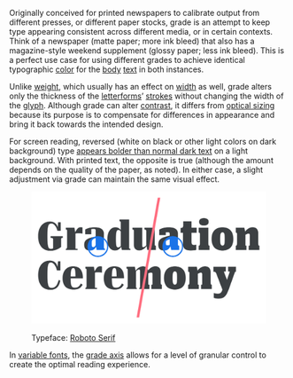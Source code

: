 
Originally conceived for printed newspapers to calibrate output from different presses, or different paper stocks, grade is an attempt to keep type appearing consistent across different media, or in certain contexts. Think of a newspaper (matte paper; more ink bleed) that also has a magazine-style weekend supplement (glossy paper; less ink bleed). This is a perfect use case for using different grades to achieve identical typographic [color](/glossary/color) for the [body](/glossary/body) [text](/glossary/text_copy) in both instances.

Unlike [weight](/glossary/weight), which usually has an effect on [width](/glossary/width) as well, grade alters only the thickness of the [letterforms](/glossary/letterform)’ [strokes](/glossary/stroke) without changing the width of the [glyph](/glossary/glyph). Although grade can alter [contrast](/glossary/contrast), it differs from [optical sizing](/glossary/optical_sizes) because its purpose is to compensate for differences in appearance and bring it back towards the intended design.

For screen reading, reversed (white on black or other light colors on dark background) type [appears bolder than normal dark text](/lesson/exploring_typefaces_with_multiple_weights_or_grades) on a light background. With printed text, the opposite is true (although the amount depends on the quality of the paper, as noted). In either case, a slight adjustment via grade can maintain the same visual effect.

<figure>

![The words “Graduation Ceremony” set in the same typeface, but with two different grade settings applied to the fonts, revealed via a sliding doors-like visual representation. Highlights accentuate where details in the letterforms differ between the two versions.](images/thumbnail.svg)

<figcaption>Typeface: <a href="https://fonts.google.com/specimen/Roboto+Serif">Roboto Serif</a></figcaption>

</figure>

In [variable fonts](/glossary/variable_fonts), the [grade axis](/glossary/grade_axis) allows for a level of granular control to create the optimal reading experience.
